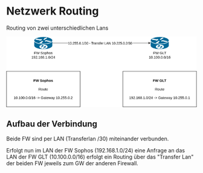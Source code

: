 # Netzwerk Routing

Routing von zwei unterschiedlichen Lans

![Netzwerk Routing](GIMA_FW_Transfernetz.drawio.png)

## Aufbau der Verbindung
Beide FW sind per LAN (Transferlan /30) miteinander verbunden.

Erfolgt nun im LAN der FW Sophos (192.168.1.0/24) eine Anfrage an das LAN der FW GLT (10.100.0.0/16) erfolgt ein Routing
über das "Transfer Lan" der beiden FW jeweils zum GW der anderen Firewall.




